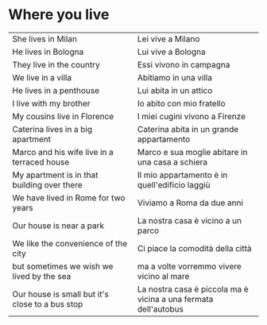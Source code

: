 # Where you live 

<table>
<tr>
<td width="50%">She lives in Milan</td>
<td>Lei vive a Milano</td>
</tr>
<tr>
<td width="50%">He lives in Bologna</td>
<td>Lui vive a Bologna</td>
</tr>
<tr>
<td width="50%">They live in the country</td>
<td>Essi vivono in campagna</td>
</tr>
<tr>
<td width="50%">We live in a villa</td>
<td>Abitiamo in una villa</td>
</tr>
<tr>
<td width="50%">He lives in a penthouse</td>
<td>Lui abita in un attico</td>
</tr>
<tr>
<td width="50%">I live with my brother</td>
<td>Io abito con mio fratello</td>
</tr>
<tr>
<td width="50%">My cousins live in Florence</td>
<td>I miei cugini vivono a Firenze</td>
</tr>
<tr>
<td width="50%">Caterina lives in a big apartment</td>
<td>Caterina abita in un grande appartamento</td>
</tr>
<tr>
<td width="50%">Marco and his wife live in a terraced house</td>
<td>Marco e sua moglie abitare in una casa a schiera</td>
</tr>
<tr>
<td width="50%">My apartment is in that building over there</td>
<td>Il mio appartamento è in quell'edificio laggiù</td>
</tr>
<tr>
<td width="50%">We have lived in Rome for two years</td>
<td>Viviamo a Roma da due anni</td>
</tr>
<tr>
<td width="50%">Our house is near a park</td>
<td>La nostra casa è vicino a un parco</td>
</tr>
<tr>
<td width="50%">We like the convenience of the city</td>
<td>Ci piace la comodità della città</td>
</tr>
<tr>
<td width="50%">but sometimes we wish we lived by the sea</td>
<td>ma a volte vorremmo vivere vicino al mare</td>
</tr>
<tr>
<td width="50%">Our house is small but it's close to a bus stop</td>
<td>La nostra casa è piccola ma è vicina a una fermata dell'autobus</td>
</tr>
</table>